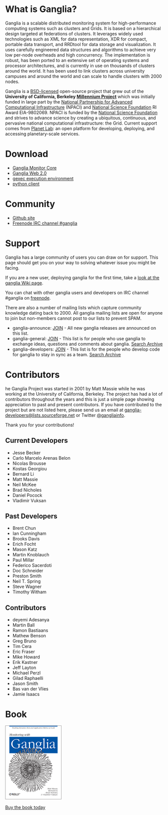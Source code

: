 # What is Ganglia?
Ganglia is a scalable distributed monitoring system for high-performance computing systems such as clusters and Grids. It is based on a hierarchical design targeted at federations of clusters. It leverages widely used technologies such as XML for data representation, XDR for compact, portable data transport, and RRDtool for data storage and visualization. It uses carefully engineered data structures and algorithms to achieve very low per-node overheads and high concurrency. The implementation is robust, has been ported to an extensive set of operating systems and processor architectures, and is currently in use on thousands of clusters around the world. It has been used to link clusters across university campuses and around the world and can scale to handle clusters with 2000 nodes.

Ganglia is a [BSD-licensed](http://en.wikipedia.org/wiki/BSD_license) open-source project that grew out of the **University of California, Berkeley [Millennium Project](http://www.millennium.berkeley.edu/)** which was initially funded in large part by the [National Partnership for Advanced Computational Infrastructure](http://www.npaci.edu/) (NPACI) and [National Science Foundation](http://www.nsf.gov/) RI Award EIA-9802069. NPACI is funded by the [National Science Foundation](http://www.nsf.gov/) and strives to advance science by creating a ubiquitous, continuous, and pervasive national computational infrastructure: the Grid. Current support comes from [Planet Lab](http://www.planet-lab.org/): an open platform for developing, deploying, and accessing planetary-scale services.

# Download

  - [Ganglia Monitor Core](https://github.com/ganglia/monitor-core)
  - [Ganglia Web 2.0](https://github.com/ganglia/ganglia-web)
  - [gexec execution environment](TODO)
  - [python client](TODO)

# Community
  - [Github site](https://github.com/ganglia/ganglia-core)
  - [Freenode IRC channel #ganglia](irc://chat.freenode.net/ganglia) 

# Support
Ganglia has a large community of users you can draw on for support. This page should get you on your way to solving whatever issue you might be facing.

If you are a new user, deploying ganglia for the first time, take a [look at the ganglia Wiki page](https://github.com/ganglia/monitor-core/wiki).

You can chat with other ganglia users and developers on IRC channel #ganglia on [freenode](http://freenode.net/).

There are also a number of mailing lists which capture community knowledge dating back to 2000. All ganglia mailing lists are open for anyone to join but non-members cannot post to our lists to prevent SPAM.
  - ganglia-announce: [JOIN](http://lists.sourceforge.net/lists/listinfo/ganglia-announce) - All new ganglia releases are announced on this list.
  - ganglia-general: [JOIN](http://lists.sourceforge.net/lists/listinfo/ganglia-general) - This list is for people who use ganglia to exchange ideas, questions and comments about ganglia. [Search Archive](http://www.mail-archive.com/ganglia-general@lists.sourceforge.net/)
  - ganglia-developers: [JOIN](http://lists.sourceforge.net/lists/listinfo/ganglia-developers) - This list is for the people who develop code for ganglia to stay in sync as a team. [Search Archive](http://www.mail-archive.com/ganglia-developers@lists.sourceforge.net/)

# Contributors
he Ganglia Project was started in 2001 by Matt Massie while he was working at the University of California, Berkeley. The project has had a lot of contributors throughout the years and this is just a simple page showing appreciation to past and present contributors. If you have contributed to the project but are not listed here, please send us an email at ganglia-developers@lists.sourceforge.net or Twitter [@gangliainfo](http://twitter.com/gangliainfo).

Thank you for your contributions!

## Current Developers
  - Jesse Becker
  - Carlo Marcelo Arenas Belon
  - Nicolas Brousse
  - Kostas Georgiou
  - Bernard Li
  - Matt Massie
  - Neil McKee
  - Brad Nicholes
  - Daniel Pocock
  - Vladimir Vuksan

## Past Developers
  - Brent Chun
  - Ian Cunningham
  - Brooks Davis
  - Erich Focht
  - Mason Katz
  - Martin Knoblauch
  - Paul Millar
  - Federico Sacerdoti
  - Doc Schneider
  - Preston Smith
  - Neil T. Spring
  - Steve Wagner
  - Timothy Witham

## Contributors

  - deyemi Adesanya
  - Martin Ball
  - Ramon Bastiaans
  - Mathew Benson
  - Greg Bruno
  - Tim Cera
  - Eric Fraser
  - Mike Howard
  - Erik Kastner
  - Jeff Layton
  - Michael Perzl
  - Gilad Raphaelli
  - Jason Smith
  - Bas van der Vlies
  - Jamie Isaacs

# Book
![Book cover](assets/book_cover.gif)

[Buy the book today](http://shop.oreilly.com/product/0636920025573.do)

